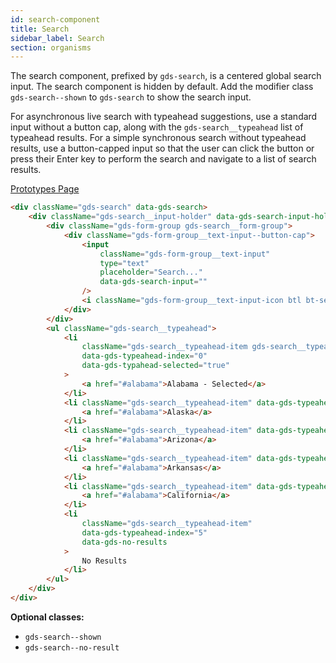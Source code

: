 ```yaml
---
id: search-component
title: Search
sidebar_label: Search
section: organisms
---
```


The search component, prefixed by `gds-search`, is a centered global search input. The search component is hidden by default. Add the modifier class `gds-search--shown` to `gds-search` to show the search input.

For asynchronous live search with typeahead suggestions, use a standard input without a button cap, along with the `gds-search__typeahead` list of typeahead results. For a simple synchronous search without typeahead results, use a button-capped input so that the user can click the button or press their Enter key to perform the search and navigate to a list of search results.

<p style="margin-bottom: 0.8em">
    <a href="https://ds.gumgum.com/stable/index.html#gds-search" target="_blank">Prototypes Page</a>
</p>

```html
<div className="gds-search" data-gds-search>
    <div className="gds-search__input-holder" data-gds-search-input-holder>
        <div className="gds-form-group gds-search__form-group">
            <div className="gds-form-group__text-input--button-cap">
                <input
                    className="gds-form-group__text-input"
                    type="text"
                    placeholder="Search..."
                    data-gds-search-input=""
                />
                <i className="gds-form-group__text-input-icon btl bt-search"></i>
            </div>
        </div>
        <ul className="gds-search__typeahead">
            <li
                className="gds-search__typeahead-item gds-search__typeahead-item--selected"
                data-gds-typeahead-index="0"
                data-gds-typahead-selected="true"
            >
                <a href="#alabama">Alabama - Selected</a>
            </li>
            <li className="gds-search__typeahead-item" data-gds-typeahead-index="1">
                <a href="#alabama">Alaska</a>
            </li>
            <li className="gds-search__typeahead-item" data-gds-typeahead-index="2">
                <a href="#alabama">Arizona</a>
            </li>
            <li className="gds-search__typeahead-item" data-gds-typeahead-index="3">
                <a href="#alabama">Arkansas</a>
            </li>
            <li className="gds-search__typeahead-item" data-gds-typeahead-index="4">
                <a href="#alabama">California</a>
            </li>
            <li
                className="gds-search__typeahead-item"
                data-gds-typeahead-index="5"
                data-gds-no-results
            >
                No Results
            </li>
        </ul>
    </div>
</div>
```

**Optional classes:**

-   `gds-search--shown`
-   `gds-search--no-result`
